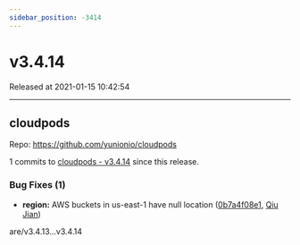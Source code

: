 ```yaml
---
sidebar_position: -3414
---
```


# v3.4.14

Released at 2021-01-15 10:42:54

-----

## cloudpods

Repo: https://github.com/yunionio/cloudpods

1 commits to [cloudpods - v3.4.14](https://github.com/yunionio/cloudpods/compare/v3.4.13...v3.4.14) since this release.

### Bug Fixes (1)
- **region:** AWS buckets in us-east-1 have null location ([0b7a4f08e1](https://github.com/yunionio/cloudpods/commit/0b7a4f08e19514c3b3b61a8f65b7051cf6c9695e), [Qiu Jian](mailto:qiujian@yunionyun.com))

are/v3.4.13...v3.4.14


